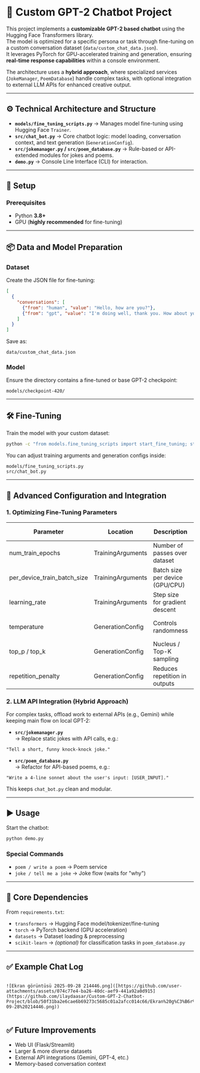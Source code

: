 # 💬 Custom GPT-2 Chatbot Project

This project implements a **customizable GPT-2 based chatbot** using the Hugging Face Transformers library.  
The model is optimized for a specific persona or task through fine-tuning on a custom conversation dataset (`data/custom_chat_data.json`).  
It leverages PyTorch for GPU-accelerated training and generation, ensuring **real-time response capabilities** within a console environment.  

The architecture uses a **hybrid approach**, where specialized services (`JokeManager`, `PoemDatabase`) handle complex tasks, with optional integration to external LLM APIs  for enhanced creative output.

---

## ⚙️ Technical Architecture and Structure

- **`models/fine_tuning_scripts.py`** → Manages model fine-tuning using Hugging Face `Trainer`.  
- **`src/chat_bot.py`** → Core chatbot logic: model loading, conversation context, and text generation (`GenerationConfig`).  
- **`src/jokemanager.py` / `src/poem_database.py`** → Rule-based or API-extended modules for jokes and poems.  
- **`demo.py`** → Console Line Interface (CLI) for interaction.  

---

## 🚀 Setup

### Prerequisites
- Python **3.8+**
- GPU (**highly recommended** for fine-tuning)


---

## 📦 Data and Model Preparation

### Dataset
Create the JSON file for fine-tuning:

```json
[
  {
    "conversations": [
      {"from": "human", "value": "Hello, how are you?"},
      {"from": "gpt", "value": "I'm doing well, thank you. How about you?"}
    ]
  }
]
```

Save as:

```text
data/custom_chat_data.json
```

### Model
Ensure the directory contains a fine-tuned or base GPT-2 checkpoint:

```text
models/checkpoint-420/
```

---

## 🛠️ Fine-Tuning

Train the model with your custom dataset:

```bash
python -c "from models.fine_tuning_scripts import start_fine_tuning; start_fine_tuning()"
```

You can adjust training arguments and generation configs inside:

```text
models/fine_tuning_scripts.py
src/chat_bot.py
```

---

## 🧠 Advanced Configuration and Integration

### 1. Optimizing Fine-Tuning Parameters

| Parameter                     | Location               | Description                          | Optimization Strategy                     |
|-------------------------------|----------------------|--------------------------------------|------------------------------------------|
| num_train_epochs              | TrainingArguments    | Number of passes over dataset        | ↑ smaller datasets, ↓ larger ones        |
| per_device_train_batch_size   | TrainingArguments    | Batch size per device (GPU/CPU)      | Max GPU memory allows                     |
| learning_rate                 | TrainingArguments    | Step size for gradient descent       | Start low (e.g., `5e-5`)                 |
| temperature                   | GenerationConfig     | Controls randomness                  | 0.5–0.8 factual, 0.8–1.0 creative       |
| top_p / top_k                 | GenerationConfig     | Nucleus / Top-K sampling             | Adjust diversity of output                |
| repetition_penalty            | GenerationConfig     | Reduces repetition in outputs        | Suggested: `1.2`                          |

### 2. LLM API Integration (Hybrid Approach)

For complex tasks, offload work to external APIs (e.g., Gemini) while keeping main flow on local GPT-2:

- **`src/jokemanager.py`**  
  → Replace static jokes with API calls, e.g.:

```text
"Tell a short, funny knock-knock joke."
```

- **`src/poem_database.py`**  
  → Refactor for API-based poems, e.g.:

```text
"Write a 4-line sonnet about the user's input: [USER_INPUT]."
```

This keeps `chat_bot.py` clean and modular.

---

## ▶️ Usage

Start the chatbot:

```bash
python demo.py
```

### Special Commands

- `poem / write a poem` → Poem service  
- `joke / tell me a joke` → Joke flow (waits for "why")  

---

## 📜 Core Dependencies

From `requirements.txt`:

- `transformers` → Hugging Face model/tokenizer/fine-tuning  
- `torch` → PyTorch backend (GPU acceleration)  
- `datasets` → Dataset loading & preprocessing  
- `scikit-learn` → *(optional)* for classification tasks in `poem_database.py`  

---

## ✅ Example Chat Log

```

![Ekran görüntüsü 2025-09-28 214446.png]([https://github.com/user-attachments/assets/074c77e4-ba26-40dc-aef9-441a92a0d915](https://github.com/ilaydaasar/Custom-GPT-2-Chatbot-Project/blob/50f31ba2e6cae6b69273c5685c01a2afcc014c66/Ekran%20g%C3%B6r%C3%BCnt%C3%BCs%C3%BC%202025-09-28%20214446.png))


```


## ✅ Future Improvements

- Web UI (Flask/Streamlit)  
- Larger & more diverse datasets  
- External API integrations (Gemini, GPT-4, etc.)  
- Memory-based conversation context
